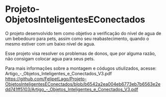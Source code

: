 # Projeto-ObjetosInteligentesEConectados

O projeto desenvolvido tem como objetivo a verificação do nível de agua de um bebedouro para pets,  assim como seu reabastecimento, quando o mesmo estiver com um baixo nivel de agua. 

Esse projeto visa resolver os problemas de donos, que por alguma razão, não consigam colocar agua para seus pets.

Para mais informações sobre a montagem e códugos utiulizados, acesse:
Artigo_-_Objetos_Inteligentes_e_Conectados_V3.pdf https://github.com/FelipetLago/Projeto-ObjetosInteligentesEConectados/blob/b6542a2ea004eb6773eb7b6563e2edd741ff5103/Artigo_-_Objetos_Inteligentes_e_Conectados_V3.pdf
